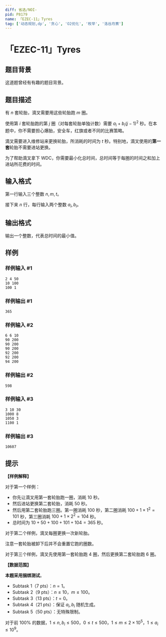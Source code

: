 ```yaml
---
diff: 省选/NOI-
pid: P8179
name: 「EZEC-11」Tyres
tag: ['动态规划,dp', '贪心', 'O2优化', '枚举', '洛谷月赛']
---
```

# 「EZEC-11」Tyres
## 题目背景

这道题曾经有有趣的题目背景。
## 题目描述

有 $n$ 套轮胎，滴叉需要用这些轮胎跑 $m$ 圈。

使用第 $i$ 套轮胎跑的第 $j$ 圈（对每套轮胎单独计数）需要 $a_i+b_i(j-1)^2$ 秒。在本题中，你不需要担心爆胎，安全车，红旗或者不同的比赛策略。

滴叉需要进入维修站来更换轮胎，所消耗的时间为 $t$ 秒。特别地，滴叉使用的**第一套**轮胎不需要进站更换。

为了帮助滴叉拿下 WDC，你需要最小化总时间，总时间等于每圈的时间之和加上进站所花费的时间。
## 输入格式

第一行输入三个整数 $n,m,t$。

接下来 $n$ 行，每行输入两个整数 $a_i,b_i$。
## 输出格式

输出一个整数，代表总时间的最小值。
## 样例

### 样例输入 #1
```
2 4 50
10 100
100 1
```
### 样例输出 #1
```
365
```
### 样例输入 #2
```
6 6 10
90 200
90 200
90 200
92 200
92 200
94 200
```
### 样例输出 #2
```
598
```
### 样例输入 #3
```
3 10 30
1000 8
1050 3
1100 1
```
### 样例输出 #3
```
10607
```
## 提示

**【样例解释】**

对于第一个样例：

* 你先让滴叉用第一套轮胎跑一圈，消耗 $10$ 秒。
* 然后进站更换第二套轮胎，消耗 $50$ 秒。
* 然后用第二套轮胎跑三圈。第一圈消耗 $100$ 秒，第二圈消耗 $100+1\times 1^2=101$ 秒，第三圈消耗 $100+1\times 2^2=104$ 秒。
* 总时间为 $10+50+100+101+104=365$ 秒。

对于第二个样例，滴叉每圈更换一次新轮胎。

注意一套轮胎被卸下后并不会重置它跑的圈数。

对于第三个样例，滴叉先使用第一套轮胎跑 $4$ 圈，然后更换第二套轮胎跑 $6$ 圈。

**【数据范围】**

**本题采用捆绑测试**。

- Subtask 1（7 pts）：$n=1$。
- Subtask 2（9 pts）：$n\leq10$，$m\leq 100$。
- Subtask 3（13 pts）：$t=0$。
- Subtask 4（21 pts）：保证 $a_i,b_i$ 随机生成。
- Subtask 5（50 pts）：无特殊限制。

对于前 $100\%$ 的数据，$1\leq n,b_i\leq 500$，$0\leq t\leq 500$，$1\leq m\leq 2 \times 10^5$，$1\leq a_i\leq 10^9$。
